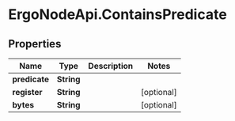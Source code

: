 # ErgoNodeApi.ContainsPredicate

## Properties

Name | Type | Description | Notes
------------ | ------------- | ------------- | -------------
**predicate** | **String** |  | 
**register** | **String** |  | [optional] 
**bytes** | **String** |  | [optional] 


